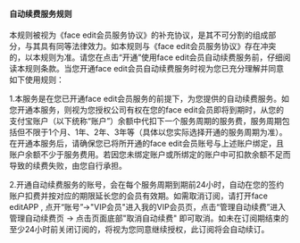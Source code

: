 #### 自动续费服务规则
    
本规则被视为《face edit会员服务协议》的补充协议，是其不可分割的组成部分，与其具有同等法律效力。如本规则与《face edit会员服务协议》存在冲突的，以本规则为准。请您在点击“开通”使用face edit会员自动续费服务前，仔细阅读本规则条款。当您开通face edit会员自动续费服务时视为您已充分理解并同意如下使用规则：

1.本服务是在您已开通face edit会员服务的前提下，为您提供的自动续费服务。如您开通本服务，则视为您授权公司有权在您的face edit会员即将到期时，从您的支付宝账户（以下统称“账户”）余额中代扣下一个服务周期的服务费，服务周期包括但不限于1个月、1年、2年、3年等（具体以您实际选择开通的服务周期为准）。在开通本服务后，请确保您已将所开通的face edit会员账号与上述账户绑定，且账户余额不少于服务费用。若因您未绑定账户或所绑定的账户中可扣款余额不足而导致的续费失败，由您自行承担。

2.开通自动续费服务的账号，会在每个服务周期到期前24小时，自动在您的签约账户扣费并按对应的期限延长您的会员有效期。如需取消订阅，请打开face editAPP , 点开“账号”->"VIP会员"进入我的VIP会员页，点击“管理自动续费”进入管理自动续费页 -> 点击页面底部"取消自动续费" 即可取消。如未在订阅期结束的至少24小时前关闭订阅的，将视为您同意继续授权，此订阅将会自动续订。
